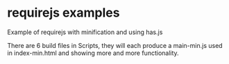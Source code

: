 requirejs examples
============

Example of requirejs with minification and using has.js


There are 6 build files in Scripts, they will each produce a main-min.js used in index-min.html and showing more and more functionality.

